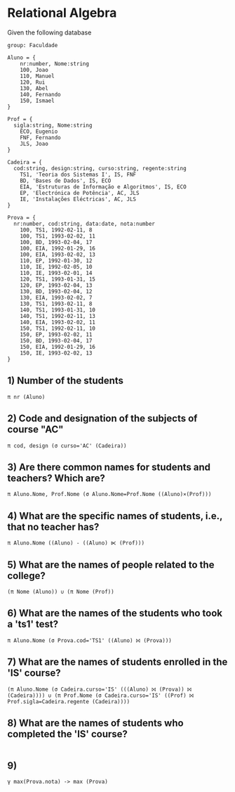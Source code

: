 # Relational Algebra

Given the following database

```
group: Faculdade

Aluno = {
	nr:number, Nome:string
	100, Joao
	110, Manuel
	120, Rui
	130, Abel
	140, Fernando
	150, Ismael
}

Prof = {
  sigla:string, Nome:string
	ECO, Eugenio
	FNF, Fernando
	JLS, Joao
}

Cadeira = {
  cod:string, design:string, curso:string, regente:string
	TS1, 'Teoria dos Sistemas I', IS, FNF
	BD, 'Bases de Dados', IS, ECO
	EIA, 'Estruturas de Informação e Algoritmos', IS, ECO
	EP, 'Electrónica de Potência', AC, JLS
	IE, 'Instalações Eléctricas', AC, JLS
}

Prova = {
  nr:number, cod:string, data:date, nota:number
	100, TS1, 1992-02-11, 8
	100, TS1, 1993-02-02, 11
	100, BD, 1993-02-04, 17
	100, EIA, 1992-01-29, 16
	100, EIA, 1993-02-02, 13
	110, EP, 1992-01-30, 12
	110, IE, 1992-02-05, 10
	110, IE, 1993-02-01, 14
	120, TS1, 1993-01-31, 15
	120, EP, 1993-02-04, 13
	130, BD, 1993-02-04, 12
	130, EIA, 1993-02-02, 7
	130, TS1, 1993-02-11, 8
	140, TS1, 1993-01-31, 10
	140, TS1, 1992-02-11, 13
	140, EIA, 1993-02-02, 11
	150, TS1, 1992-02-11, 10
	150, EP, 1993-02-02, 11
	150, BD, 1993-02-04, 17
	150, EIA, 1992-01-29, 16
	150, IE, 1993-02-02, 13
}
```

## 1) Number of the students
```
π nr (Aluno)
```

## 2) Code and designation of the subjects of course "AC"
```
π cod, design (σ curso='AC' (Cadeira))
```

## 3) Are there common names for students and teachers? Which are?
```
π Aluno.Nome, Prof.Nome (σ Aluno.Nome=Prof.Nome ((Aluno)⨯(Prof)))
```

## 4) What are the specific names of students, i.e., that no teacher has?
```
π Aluno.Nome ((Aluno) - ((Aluno) ⋉ (Prof)))
```

## 5) What are the names of people related to the college?
```
(π Nome (Aluno)) ∪ (π Nome (Prof))
```

## 6) What are the names of the students who took a 'ts1' test?
```
π Aluno.Nome (σ Prova.cod='TS1' ((Aluno) ⨝ (Prova)))
```

## 7) What are the names of students enrolled in the 'IS' course?
```
(π Aluno.Nome (σ Cadeira.curso='IS' (((Aluno) ⨝ (Prova)) ⨝ (Cadeira)))) ∪ (π Prof.Nome (σ Cadeira.curso='IS' ((Prof) ⨝ Prof.sigla=Cadeira.regente (Cadeira))))
```

## 8) What are the names of students who completed the 'IS' course?
```

```

## 9)
```
γ max(Prova.nota) -> max (Prova)
```
